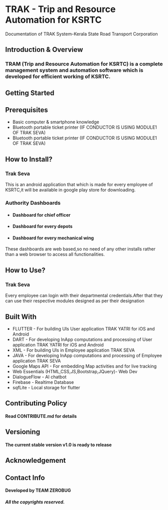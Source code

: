 # TRAK - Trip and Resource Automation for KSRTC
Documentation of TRAK System-Kerala State Road Transport Corporation

## Introduction & Overview
### TRAM (Trip and Resource Automation for KSRTC) is a complete management system and automation software which is developed for efficient working of KSRTC.
## Getting Started
## Prerequisites
- Basic computer & smartphone knowledge
- Bluetooth portable ticket printer (IF CONDUCTOR IS USING MODULE1 OF TRAK SEVA)
- Bluetooth portable ticket printer (IF CONDUCTOR IS USING MODULE1 OF TRAK SEVA)
## How to Install?
### Trak Seva
This is an android application that which is made for every employee of KSRTC,it will be available in google play store for downloading.
### Authority Dashboards
- #### Dashboard for chief officer
- #### Dashboard for every depots
- #### Dashboard for every mechanical wing
These dashboards are web based,so no need of any other installs rather than a web browser to access all functionalities.
## How to Use?
### Trak Seva
Every employee can login with their departmental credentials.After that they can use their respective modules designed as per their designation

## Built With
* FLUTTER - For building UIs User application TRAK YATRI for iOS and Android
* DART - For developing InApp computations and processing of User application TRAK YATRI for iOS and Android
* XML - For building UIs in Employee application TRAK SEVA
* JAVA - For developing InApp computations and processing of Employee application TRAK SEVA
* Google Maps API - For embedding Map activities and for live tracking
* Web Essentials (HTML,CSS,JS,Bootstrap,JQuery)- Web Dev
* DialogueFlow - AI chatbot
* Firebase - Realtime Database
* sqfLite - Local storage for flutter
## Contributing Policy
#### Read CONTRIBUTE.md for details
## Versioning
#### The current stable version v1.0 is ready to release
## Acknowledgement

## Contact Info
#### Developed by TEAM ZEROBUG
##### All the copyrights reserved.
